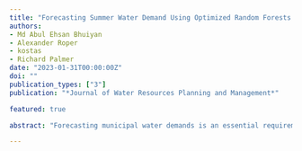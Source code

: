 ```yaml
---
title: "Forecasting Summer Water Demand Using Optimized Random Forests: A Case Study of 12 US Utilities"
authors:
- Md Abul Ehsan Bhuiyan
- Alexander Roper
- kostas
- Richard Palmer
date: "2023-01-31T00:00:00Z"
doi: ""
publication_types: ["3"]
publication: "*Journal of Water Resources Planning and Management*"

featured: true

abstract: "Forecasting municipal water demands is an essential requirement of long-term water supply planning, seasonal operations, and daily management. Long-term water demand forecasting is challenged by changes in water pricing, conservation, overall shifts in per capita consumption and changes in climate. Traditional parametric approaches have proven useful although these have often resulted in significant overestimations of demand. This paper presents an approach that applies a Random Forest (RF) machine learning technique to a variety of physical, climate, and economic variables to improve the water demand forecasts. This method, denoted as the “Random Forest Water Demand Forecasting (RF-WDF) framework,” is applied to twelve utilities throughout the US over the period of 2004-2018. For the RF optimization, a randomized search cross validation (RandomizedSearchCV) process is employed to obtain optimal hyperparameters and avoid overfitting. The RF-WDF is evaluated using repeated random holdout, and leave-one-year-out experiments, separately in each region. The water demand forecasts generated by the RF-WDF show improvements by producing high linear correlation (0.71-0.91) and Kling-Gupta Efficiency values (0.72-0.94) for the twelve cities. In applying this technique to cities with water demands that vary significantly, the magnitude of systematic and random error for the RF-WDF generated water demand was noticeably decreased (by 2-10%) compared to more traditional approaches. Finally, a k-fold cross-validation experiment was conducted to examine the transferability of the RF-WDF framework for 12 US Utilities. We conclude that the proposed RF-WDF ensemble framework has the potential to improve the skill in demand forecasts which could directly benefit water resources planning and management."

---
```

